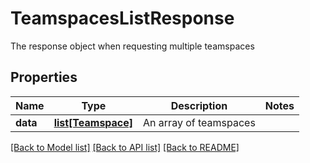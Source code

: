 # TeamspacesListResponse

The response object when requesting multiple teamspaces

## Properties

| Name     | Type                                | Description            | Notes |
| -------- | ----------------------------------- | ---------------------- | ----- |
| **data** | [**list[Teamspace]**](Teamspace.md) | An array of teamspaces |

[[Back to Model list]](../README.md#documentation-for-models) [[Back to API list]](../README.md#documentation-for-api-endpoints) [[Back to README]](../README.md)
